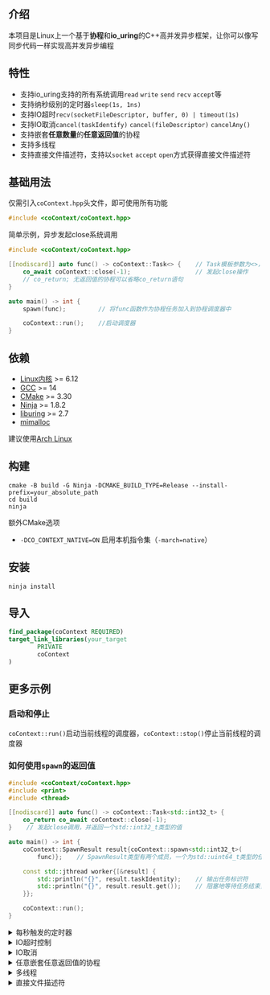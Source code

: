 ## 介绍

本项目是Linux上一个基于**协程**和**io_uring**的C++高并发异步框架，让你可以像写同步代码一样实现高并发异步编程

## 特性

- 支持io_uring支持的所有系统调用`read` `write` `send` `recv` `accept`等
- 支持纳秒级别的定时器`sleep(1s, 1ns)`
- 支持IO超时`recv(socketFileDescriptor, buffer, 0) | timeout(1s)`
- 支持IO取消`cancel(taskIdentify)` `cancel(fileDescriptor)` `cancelAny()`
- 支持嵌套**任意数量**的**任意返回值**的协程
- 支持多线程
- 支持直接文件描述符，支持以`socket` `accept` `open`方式获得直接文件描述符

## 基础用法

仅需引入`coContext.hpp`头文件，即可使用所有功能

```c++
#include <coContext/coContext.hpp> 
```

简单示例，异步发起close系统调用

```c++
#include <coContext/coContext.hpp>

[[nodiscard]] auto func() -> coContext::Task<> {    // Task模板参数为<>，表示该协程不返回任何值
    co_await coContext::close(-1);                  // 发起close操作
    // co_return; 无返回值的协程可以省略co_return语句
}

auto main() -> int {
    spawn(func);         // 将func函数作为协程任务加入到协程调度器中

    coContext::run();    //启动调度器
}
```

## 依赖

- [Linux内核](https://www.kernel.org) >= 6.12
- [GCC](https://gcc.gnu.org) >= 14
- [CMake](https://cmake.org) >= 3.30
- [Ninja](https://ninja-build.org) >= 1.8.2
- [liburing](https://github.com/axboe/liburing) >= 2.7
- [mimalloc](https://github.com/microsoft/mimalloc)

建议使用[Arch Linux](https://archlinux.org)

## 构建

```shell
cmake -B build -G Ninja -DCMAKE_BUILD_TYPE=Release --install-prefix=your_absolute_path
cd build
ninja
```

额外CMake选项

- `-DCO_CONTEXT_NATIVE=ON` 启用本机指令集（`-march=native`）

## 安装

```shell
ninja install
```

## 导入

```cmake
find_package(coContext REQUIRED)
target_link_libraries(your_target
        PRIVATE
        coContext
)
```

## 更多示例

### 启动和停止

`coContext::run()`启动当前线程的调度器，`coContext::stop()`停止当前线程的调度器

### 如何使用`spawn`的返回值

```c++
#include <coContext/coContext.hpp>
#include <print>
#include <thread>

[[nodiscard]] auto func() -> coContext::Task<std::int32_t> {
    co_return co_await coContext::close(-1);
}    // 发起close调用，并返回一个std::int32_t类型的值

auto main() -> int {
    coContext::SpawnResult result{coContext::spawn<std::int32_t>(
        func)};    // SpawnResult类型有两个成员，一个为std::uint64_t类型的任务标识符，一个为std::future<T>类型的任务返回值，这里T为std::int32_t

    const std::jthread worker{[&result] {
        std::println("{}", result.taskIdentity);    // 输出任务标识符
        std::println("{}", result.result.get());    // 阻塞地等待任务结束，并输出任务返回值
    }};

    coContext::run();
}
```

<details>
<summary>每秒触发的定时器</summary>

```c++
[[nodiscard]] auto func() -> coContext::Task<> {
    while (true) {    // 无限循环
        co_await coContext::sleep(1s);    // 等待1秒

        std::println("Hello, coContext!");    // 输出
    }
}
```

</details>
<details>
<summary>IO超时控制</summary>

```c++
[[nodiscard]] auto func(const std::int32_t socketFileDescriptor) -> coContext::Task<> {
    std::vector<std::byte> buffer{1024};
    const std::int32_t result{
        co_await (coContext::receive(socketFileDescriptor, buffer, 0) | coContext::timeout(3s))};    // 限时3秒

    std::println("received: {}", result);
}
```

</details>
<details>
<summary>IO取消</summary>

- 基于taskIdentity取消任务中正在运行的io

```c++
[[nodiscard]] auto func() -> coContext::Task<> { co_await coContext::sleep(4s); }    // 发起一个4s的定时

[[nodiscard]] auto cancelFunc(const std::uint64_t taskIdentity) -> coContext::Task<> {
    co_await coContext::cancel(taskIdentity);    // 基于任务标识符取消任务中正在运行的io
}
```

- 基于文件描述符取消io

```c++
[[nodiscard]] auto cancelFunc(const std::int32_t socketFileDescriptor) -> coContext::Task<> {
    co_await coContext::cancel(
        socketFileDescriptor,
        true);    // 第二个参数为默认为false，为true时，会取消该文件描述符上的所有io，否则只取消第一个io
}
```

- 取消所有IO

```c++
[[nodiscard]] auto func() -> coContext::Task<> { co_await coContext::cancelAny(); }
```

并且，支持同步取消版本`syncCancel`，用法与`cancel`相同
</details>
<details>
<summary>任意嵌套任意返回值的协程</summary>

```c++
[[nodiscard]] auto funcA() -> coContext::Task<std::int32_t> {    // 返回值为std::int32_t类型
    const std::int32_t result{co_await coContext::close(-1)};    // 发起close调用

    co_return result + 3;    // 返回result + 3
}

[[nodiscard]] auto func() -> coContext::Task<> {
    std::int32_t result{co_await funcA()};    // 调用funcA并等待返回值
    result += co_await funcA();    // 再次调用funcA并等待返回值

    std::println("{}", result);    // 打印result
}
```

</details>
<details>
<summary>多线程</summary>

```c++
#include <coContext/coContext.hpp>
#include <thread>

[[nodiscard]] auto func() -> coContext::Task<> { co_await coContext::close(-1); }

auto main() -> int {
    std::vector<std::jthread> workers;
    for (std::uint8_t i{}; i != std::thread::hardware_concurrency() - 1; ++i) {
        workers.emplace_back([] {
            spawn(func);
            coContext::run();
        });
    }

    spawn(func);
    coContext::run();
}
```

</details>

<details>
<summary>直接文件描述符</summary>

- 直接文件描述符的操作开销较普通文件描述符更低，因为内核在操作开始时抓取普通文件描述符引用计数，并在操作完成后丢弃它
- 如果进程文件表是共享的（例如多线程程序），开销会更大
- 使用直接文件描述符可以减少普通文件描述符操作中引用管理的开销

```c++
[[nodiscard]] auto func() -> coContext::Task<> {
    const std::int32_t directFileDescriptor{
        co_await coContext::openDirect("file"sv, O_RDONLY)};    // 以只读方式打开"file"文件, 并返回直接文件描述符
    std::println("open direct result: {}", directFileDescriptor);

    std::vector<std::byte> buffer{1024};
    const std::int32_t result{
        co_await (coContext::read(directFileDescriptor, buffer) |
                  coContext::useDirectFileDescriptor())};    // 使用"coContext::useDirectFileDescriptor()"标记
                                                             // 以直接文件描述符方式读取文件
    std::println("read result: {}", result);
}
```

- 直接文件描述符必须以`coContext::closeDirect()`关闭
- 直接文件描述的IO操作必须以`coContext::useDirectFileDescriptor()`标记
- 直接文件描述符可以通过`coContext::installDirectFileDescriptor()`转换为普通文件描述符
- 转换后的直接文件描述符和普通文件描述符**相互独立**

</details>
